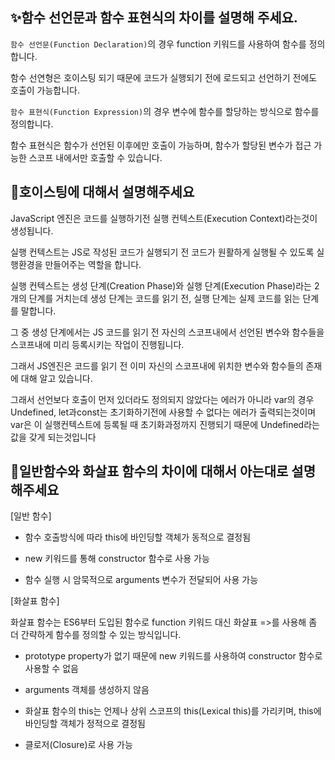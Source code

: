 ## ✨함수 선언문과 함수 표현식의 차이를 설명해 주세요.

`함수 선언문(Function Declaration)`의 경우 function 키워드를 사용하여 함수를 정의합니다.

함수 선연형은 호이스팅 되기 때문에 코드가 실행되기 전에 로드되고 선언하기 전에도 호출이 가능합니다.

`함수 표현식(Function Expression)`의 경우 변수에 함수를 할당하는 방식으로 함수를 정의합니다.

함수 표현식은 함수가 선언된 이후에만 호출이 가능하며, 함수가 할당된 변수가 접근 가능한 스코프 내에서만 호출할 수 있습니다.

## 🤔호이스팅에 대해서 설명해주세요

JavaScript 엔진은 코드를 실행하기전 실행 컨텍스트(Execution Context)라는것이 생성됩니다.

실행 컨텍스트는 JS로 작성된 코드가 실행되기 전 코드가 원활하게 실행될 수 있도록 실행환경을 만들어주는 역할을 합니다.

실행 컨텍스트는 생성 단계(Creation Phase)와 실행 단계(Execution Phase)라는 2개의 단계를 거치는데
생성 단계는 코드를 읽기 전, 실행 단계는 실제 코드를 읽는 단계를 말합니다.

그 중 생성 단계에서는 JS 코드를 읽기 전 자신의 스코프내에서 선언된 변수와 함수들을
스코프내에 미리 등록시키는 작업이 진행됩니다.

그래서 JS엔진은 코드를 읽기 전 이미 자신의 스코프내에 위치한 변수와 함수들의 존재에 대해 알고 있습니다.

그래서 선언보다 호출이 먼저 있더라도 정의되지 않았다는 에러가 아니라
var의 경우 Undefined, let과const는 초기화하기전에 사용할 수 없다는 에러가 출력되는것이며
var은 이 실행컨텍스트에 등록될 때 초기화과정까지 진행되기 때문에 Undefined라는 값을 갖게 되는것입니다

## 🤔일반함수와 화살표 함수의 차이에 대해서 아는대로 설명해주세요

[일반 함수]

- 함수 호출방식에 따라 this에 바인딩할 객체가 동적으로 결정됨

- new 키워드를 통해 constructor 함수로 사용 가능

- 함수 실행 시 암묵적으로 arguments 변수가 전달되어 사용 가능

[화살표 함수]

화살표 함수는 ES6부터 도입된 함수로 function 키워드 대신 화살표 =>를 사용해 좀 더 간략하게 함수를 정의할 수 있는 방식입니다.

- prototype property가 없기 때문에 new 키워드를 사용하여 constructor 함수로 사용할 수 없음

- arguments 객체를 생성하지 않음

- 화살표 함수의 this는 언제나 상위 스코프의 this(Lexical this)를 가리키며, this에 바인딩할 객체가 정적으로 결정됨

- 클로저(Closure)로 사용 가능
